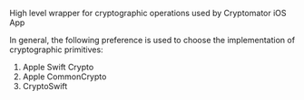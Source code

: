 High level wrapper for cryptographic operations used by Cryptomator iOS App

In general, the following preference is used to choose the implementation of cryptographic primitives:
1. Apple Swift Crypto
2. Apple CommonCrypto
3. CryptoSwift
